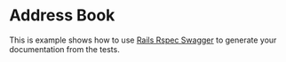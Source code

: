 # Address Book

This is example shows how to use [Rails Rspec Swagger](https://github.com/drewish/rspec-rails-swagger) to generate your documentation from the tests.  

